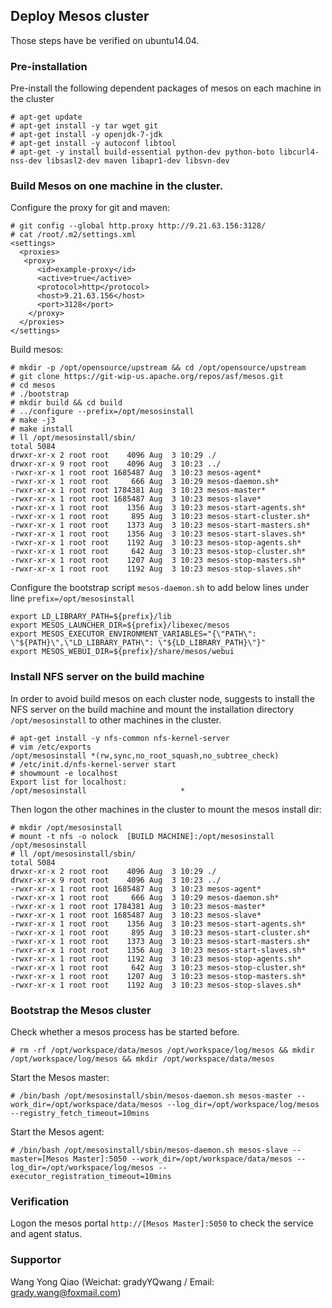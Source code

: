 ## Deploy Mesos cluster
Those steps have be verified on ubuntu14.04.

### Pre-installation
Pre-install the following dependent packages of mesos on each machine in the cluster 
```
# apt-get update
# apt-get install -y tar wget git
# apt-get install -y openjdk-7-jdk
# apt-get install -y autoconf libtool
# apt-get -y install build-essential python-dev python-boto libcurl4-nss-dev libsasl2-dev maven libapr1-dev libsvn-dev
```

### Build Mesos on one machine in the cluster.
Configure the proxy for git and maven:
```
# git config --global http.proxy http://9.21.63.156:3128/
# cat /root/.m2/settings.xml
<settings>
  <proxies>
   <proxy>
      <id>example-proxy</id>
      <active>true</active>
      <protocol>http</protocol>
      <host>9.21.63.156</host>
      <port>3128</port>
    </proxy>
  </proxies>
</settings>
```
Build mesos:
```
# mkdir -p /opt/opensource/upstream && cd /opt/opensource/upstream 
# git clone https://git-wip-us.apache.org/repos/asf/mesos.git
# cd mesos
# ./bootstrap
# mkdir build && cd build
# ../configure --prefix=/opt/mesosinstall
# make -j3
# make install
# ll /opt/mesosinstall/sbin/
total 5084
drwxr-xr-x 2 root root    4096 Aug  3 10:29 ./
drwxr-xr-x 9 root root    4096 Aug  3 10:23 ../
-rwxr-xr-x 1 root root 1685487 Aug  3 10:23 mesos-agent*
-rwxr-xr-x 1 root root     666 Aug  3 10:29 mesos-daemon.sh*
-rwxr-xr-x 1 root root 1784381 Aug  3 10:23 mesos-master*
-rwxr-xr-x 1 root root 1685487 Aug  3 10:23 mesos-slave*
-rwxr-xr-x 1 root root    1356 Aug  3 10:23 mesos-start-agents.sh*
-rwxr-xr-x 1 root root     895 Aug  3 10:23 mesos-start-cluster.sh*
-rwxr-xr-x 1 root root    1373 Aug  3 10:23 mesos-start-masters.sh*
-rwxr-xr-x 1 root root    1356 Aug  3 10:23 mesos-start-slaves.sh*
-rwxr-xr-x 1 root root    1192 Aug  3 10:23 mesos-stop-agents.sh*
-rwxr-xr-x 1 root root     642 Aug  3 10:23 mesos-stop-cluster.sh*
-rwxr-xr-x 1 root root    1207 Aug  3 10:23 mesos-stop-masters.sh*
-rwxr-xr-x 1 root root    1192 Aug  3 10:23 mesos-stop-slaves.sh*
```

Configure the bootstrap script `mesos-daemon.sh` to add below lines under line `prefix=/opt/mesosinstall`
```
export LD_LIBRARY_PATH=${prefix}/lib
export MESOS_LAUNCHER_DIR=${prefix}/libexec/mesos
export MESOS_EXECUTOR_ENVIRONMENT_VARIABLES="{\"PATH\": \"${PATH}\",\"LD_LIBRARY_PATH\": \"${LD_LIBRARY_PATH}\"}"
export MESOS_WEBUI_DIR=${prefix}/share/mesos/webui
```

### Install NFS server on the build machine
In order to avoid build mesos on each cluster node, suggests to install the NFS server on the build machine and mount the installation directory `/opt/mesosinstall` to other machines in the cluster.

```
# apt-get install -y nfs-common nfs-kernel-server
# vim /etc/exports
/opt/mesosinstall *(rw,sync,no_root_squash,no_subtree_check)
# /etc/init.d/nfs-kernel-server start
# showmount -e localhost
Export list for localhost:
/opt/mesosinstall                     *
```

Then logon the other machines in the cluster to mount the mesos install dir:
```
# mkdir /opt/mesosinstall
# mount -t nfs -o nolock  [BUILD MACHINE]:/opt/mesosinstall /opt/mesosinstall
# ll /opt/mesosinstall/sbin/
total 5084
drwxr-xr-x 2 root root    4096 Aug  3 10:29 ./
drwxr-xr-x 9 root root    4096 Aug  3 10:23 ../
-rwxr-xr-x 1 root root 1685487 Aug  3 10:23 mesos-agent*
-rwxr-xr-x 1 root root     666 Aug  3 10:29 mesos-daemon.sh*
-rwxr-xr-x 1 root root 1784381 Aug  3 10:23 mesos-master*
-rwxr-xr-x 1 root root 1685487 Aug  3 10:23 mesos-slave*
-rwxr-xr-x 1 root root    1356 Aug  3 10:23 mesos-start-agents.sh*
-rwxr-xr-x 1 root root     895 Aug  3 10:23 mesos-start-cluster.sh*
-rwxr-xr-x 1 root root    1373 Aug  3 10:23 mesos-start-masters.sh*
-rwxr-xr-x 1 root root    1356 Aug  3 10:23 mesos-start-slaves.sh*
-rwxr-xr-x 1 root root    1192 Aug  3 10:23 mesos-stop-agents.sh*
-rwxr-xr-x 1 root root     642 Aug  3 10:23 mesos-stop-cluster.sh*
-rwxr-xr-x 1 root root    1207 Aug  3 10:23 mesos-stop-masters.sh*
-rwxr-xr-x 1 root root    1192 Aug  3 10:23 mesos-stop-slaves.sh*
```

### Bootstrap the Mesos cluster
Check whether a mesos process has be started before.
```
# rm -rf /opt/workspace/data/mesos /opt/workspace/log/mesos && mkdir /opt/workspace/log/mesos && mkdir /opt/workspace/data/mesos
```

Start the Mesos master:
```
# /bin/bash /opt/mesosinstall/sbin/mesos-daemon.sh mesos-master --work_dir=/opt/workspace/data/mesos --log_dir=/opt/workspace/log/mesos --registry_fetch_timeout=10mins
```

Start the Mesos agent:
```
# /bin/bash /opt/mesosinstall/sbin/mesos-daemon.sh mesos-slave --master=[Mesos Master]:5050 --work_dir=/opt/workspace/data/mesos --log_dir=/opt/workspace/log/mesos --executor_registration_timeout=10mins
```

### Verification
Logon the mesos portal `http://[Mesos Master]:5050` to check the service and agent status.

### Supportor
Wang Yong Qiao (Weichat: gradyYQwang / Email: grady.wang@foxmail.com)
